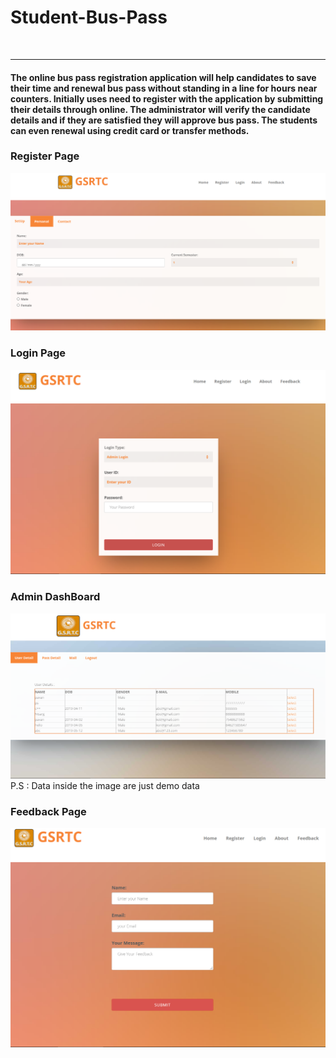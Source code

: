 <h1>Student-Bus-Pass</h1>
<br><hr>
<h4>
The online bus pass registration application will help candidates to save their time and renewal bus pass without standing in a line for hours near counters.
Initially uses need to register with the application by submitting their details through online. 
The administrator will verify the candidate details and if they are satisfied they will approve bus pass.
The students can even renewal using credit card or transfer methods.
</h4>
<h3>Register Page</h3>
<img src="/WebApplication12\images\SCR1.PNG">
<h3>Login Page</h3>
<img src="/WebApplication12\images\SCR2.PNG">
<h3>Admin DashBoard</h3>
<img src="/WebApplication12\images\SCR4.PNG">
P.S : Data inside the image are just demo data
<h3>Feedback Page</h3>
<img src="/WebApplication12\images\SCR3.PNG">
